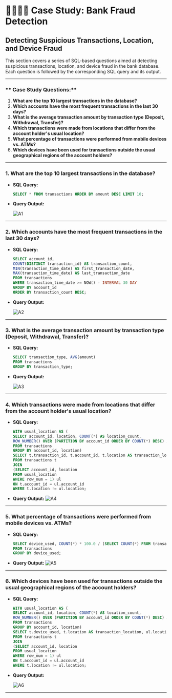 # 🧑‍💻👩‍💻 Case Study: Bank Fraud Detection

## Detecting Suspicious Transactions, Location, and Device Fraud

This section covers a series of SQL-based questions aimed at detecting suspicious transactions, location, and device fraud in the bank database. Each question is followed by the corresponding SQL query and its output.

---

### ** Case Study Questions:**
1. **What are the top 10 largest transactions in the database?**
2. **Which accounts have the most frequent transactions in the last 30 days?**
3. **What is the average transaction amount by transaction type (Deposit, Withdrawal, Transfer)?**
4. **Which transactions were made from locations that differ from the account holder's usual location?**
5. **What percentage of transactions were performed from mobile devices vs. ATMs?**
6. **Which devices have been used for transactions outside the usual geographical regions of the account holders?**

---

### **1. What are the top 10 largest transactions in the database?**

- **SQL Query:**

    ```sql
    SELECT * FROM transactions ORDER BY amount DESC LIMIT 10;
    ```

- **Query Output:**

  ![A1](https://github.com/user-attachments/assets/84c04aae-c759-481f-8a91-8f2b650b1e77)

---

### **2. Which accounts have the most frequent transactions in the last 30 days?**

- **SQL Query:**

    ```sql
    SELECT account_id, 
    COUNT(DISTINCT transaction_id) AS transaction_count, 
    MIN(transaction_time_date) AS first_transaction_date,
    MAX(transaction_time_date) AS last_transaction_date
    FROM transactions
    WHERE transaction_time_date >= NOW() - INTERVAL 30 DAY
    GROUP BY account_id
    ORDER BY transaction_count DESC;
    ```

- **Query Output:**

   ![A2](https://github.com/user-attachments/assets/33d27d3f-b38d-4f4e-adbc-5d6438add39e)


---

### **3. What is the average transaction amount by transaction type (Deposit, Withdrawal, Transfer)?**

- **SQL Query:**

    ```sql
    SELECT transaction_type, AVG(amount) 
    FROM transactions 
    GROUP BY transaction_type;
    ```

- **Query Output:**

   ![A3](https://github.com/user-attachments/assets/a13a52e2-85cf-4cf8-ae1d-03270c3d27cc)


---

### **4. Which transactions were made from locations that differ from the account holder's usual location?**

- **SQL Query:**

    ```sql
    WITH usual_location AS (
    SELECT account_id, location, COUNT(*) AS location_count,
    ROW_NUMBER() OVER (PARTITION BY account_id ORDER BY COUNT(*) DESC) AS row_num
    FROM transactions
    GROUP BY account_id, location)
    SELECT t.transaction_id, t.account_id, t.location AS transaction_location, ul.location AS usual_location
    FROM transactions t
    JOIN 
    (SELECT account_id, location 
    FROM usual_location
    WHERE row_num = 1) ul 
    ON t.account_id = ul.account_id
    WHERE t.location != ul.location;
    ```

- **Query Output:**
![A4](https://github.com/user-attachments/assets/c31aea10-40f3-434c-b683-01724cb8dfc4)


---

### **5. What percentage of transactions were performed from mobile devices vs. ATMs?**

- **SQL Query:**

    ```sql
    SELECT device_used, COUNT(*) * 100.0 / (SELECT COUNT(*) FROM transactions) AS percentage 
    FROM transactions 
    GROUP BY device_used;
    ```

- **Query Output:**
![A5](https://github.com/user-attachments/assets/430892d9-7b41-4afb-bee5-5cd88cda1144)


---

### **6. Which devices have been used for transactions outside the usual geographical regions of the account holders?**

- **SQL Query:**

    ```sql
    WITH usual_location AS (
    SELECT account_id, location, COUNT(*) AS location_count,
    ROW_NUMBER() OVER (PARTITION BY account_id ORDER BY COUNT(*) DESC) AS row_num
    FROM transactions
    GROUP BY account_id, location)
    SELECT t.device_used, t.location AS transaction_location, ul.location AS usual_location
    FROM transactions t
    JOIN 
    (SELECT account_id, location 
    FROM usual_location
    WHERE row_num = 1) ul 
    ON t.account_id = ul.account_id
    WHERE t.location != ul.location;
    ```

- **Query Output:**

    ![A6](https://github.com/user-attachments/assets/ed8904c0-23bc-4309-8456-ad5494496275)


---

